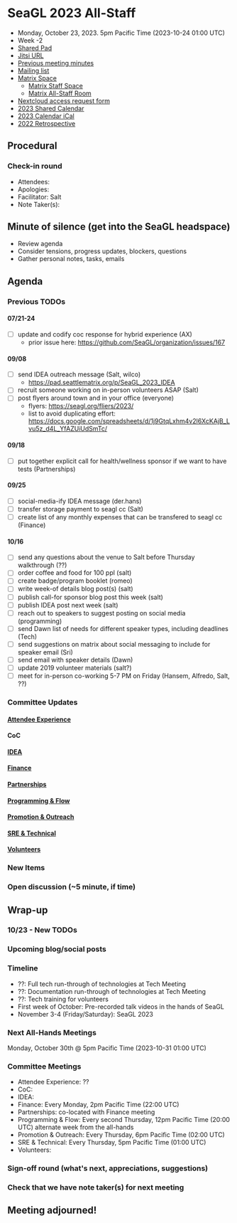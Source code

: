 <!-- See end of pad for meeting best-practices and discussion mechanisms -->
<!-- REMINDER: Meeting notes are public _by default_. Please err on the side of not including personal info or sensitive topics, including any mention of health or childcare issues, job searches that are underway, contacts for fundraising, etc. -->

# SeaGL 2023 All-Staff
- Monday, October 23, 2023. 5pm Pacific Time (2023-10-24 01:00 UTC)
- Week -2
- [Shared Pad](https://pad.riseup.net/p/SeaGL_2023_all-hands)
- [Jitsi URL](https://meet.seattlematrix.org/SeaGL_2023_all-hands)
- [Previous meeting minutes](https://github.com/SeaGL/organization/tree/main/meetings/2023)
- [Mailing list](https://groups.google.com/a/seagl.org/g/seagl2023)
- [Matrix Space](https://matrix.to/#/#SeaGL:seagl.org)
  - [Matrix Staff Space](https://matrix.to/#/#staff:seagl.org)
  - [Matrix All-Staff Room](https://matrix.to/#/#SeaGL-all-staff:seattlematrix.org)
- [Nextcloud access request form](https://cloud.seagl.org/index.php/apps/forms/s/NysGPmNgbqwNXq7yNJAJakL2)
- [2023 Shared Calendar](https://cloud.seagl.org/index.php/apps/calendar/p/MjxzSj8TYdnGAGT9)
- [2023 Calendar iCal](https://cloud.seagl.org/remote.php/dav/public-calendars/MjxzSj8TYdnGAGT9?export)
- [2022 Retrospective](https://github.com/SeaGL/organization/blob/main/meetings/2022/20221201-retrospective.md)

## Procedural
### Check-in round
- Attendees: 
- Apologies: 
- Facilitator: Salt
- Note Taker(s): 


## Minute of silence (get into the SeaGL headspace)
- Review agenda
- Consider tensions, progress updates, blockers, questions
- Gather personal notes, tasks, emails


<!-- REMINDER: Meeting notes are public _by default_. Please err on the side of not including personal info or sensitive topics, including any mention of health or childcare issues, job searches that are underway, contacts for fundraising, etc. -->

## Agenda
<!--
Add new things to discuss after `### New Items` below
-->

### Previous TODOs
#### 07/21-24
- [ ] update and codify coc response for hybrid experience (AX)
  - prior issue here: https://github.com/SeaGL/organization/issues/167

#### 09/08
- [ ] send IDEA outreach message (Salt, wilco)
  - https://pad.seattlematrix.org/p/SeaGL_2023_IDEA
- [ ] recruit someone working on in-person volunteers ASAP (Salt)
- [ ] post flyers around town and in your office (everyone)
  - flyers: https://seagl.org/fliers/2023/
  - list to avoid duplicating effort: https://docs.google.com/spreadsheets/d/1j9GtqLxhm4v2l6XcKAjB_Lvu5z_d4L_YfAZUiUdSmTc/

#### 09/18
- [ ] put together explicit call for health/wellness sponsor if we want to have tests (Partnerships)

#### 09/25
- [ ] social-media-ify IDEA message (der.hans)
- [ ] transfer storage payment to seagl cc (Salt)
- [ ] create list of any monthly expenses that can be transfered to seagl cc (Finance)

#### 10/16
- [ ] send any questions about the venue to Salt before Thursday walkthrough (??)
- [ ] order coffee and food for 100 ppl (salt)
- [ ] create badge/program booklet (romeo)
- [ ] write week-of details blog post(s) (salt)
- [ ] publish call-for sponsor blog post this week (salt)
- [ ] publish IDEA post next week (salt)
- [ ] reach out to speakers to suggest posting on social media (programming)
- [ ] send Dawn list of needs for different speaker types, including deadlines (Tech)
- [ ] send suggestions on matrix about social messaging to include for speaker email (Sri)
- [ ] send email with speaker details (Dawn)
- [ ] update 2019 volunteer materials (salt?)
- [ ] meet for in-person co-working 5-7 PM on Friday (Hansem, Alfredo, Salt, ??)

### Committee Updates
<!--
Important updates and things to share staff-wide
-->

#### [Attendee Experience](https://pad.seattlematrix.org/p/SeaGL_2023_experience)

#### CoC

#### [IDEA](https://pad.seattlematrix.org/p/SeaGL_2023_IDEA)

#### [Finance](https://pad.seattlematrix.org/p/SeaGL_2023_finance)

#### [Partnerships](https://pad.seattlematrix.org/p/SeaGL_2023_partnerships)

#### [Programming & Flow](https://pad.seattlematrix.org/p/SeaGL_Program_2023)

#### [Promotion & Outreach](https://pad.seattlematrix.org/p/SeaGL_2023_outreach)

#### [SRE & Technical](https://pad.seattlematrix.org/p/SeaGL_Tech)

#### [Volunteers](https://pad.seattlematrix.org/p/SeaGL_2023_volunteers)


### New Items
<!--
#### Item Subject (item facilitator)
-->


### Open discussion (~5 minute, if time)


## Wrap-up

### 10/23 - New TODOs

### Upcoming blog/social posts
<!--
- [ ] DRAFT/POST DATE: TITLE/PURPOSE (AUTHOR) [REQUESTED REVIEWERS]
-->

### Timeline
- ??: Full tech run-through of technologies at Tech Meeting
- ??: Documentation run-through of technologies at Tech Meeting
- ??: Tech training for volunteers
- First week of October: Pre-recorded talk videos in the hands of SeaGL
- November 3-4 (Friday/Saturday): SeaGL 2023

### Next All-Hands Meetings
Monday, October 30th @ 5pm Pacific Time (2023-10-31 01:00 UTC)

### Committee Meetings
- Attendee Experience: ??
- CoC: 
- IDEA: 
- Finance: Every Monday, 2pm Pacific Time (22:00 UTC)
- Partnerships: co-located with Finance meeting
- Programming & Flow: Every second Thursday, 12pm Pacific Time (20:00 UTC) alternate week from the all-hands
- Promotion & Outreach: Every Thursday, 6pm Pacific Time (02:00 UTC)
- SRE & Technical: Every Thursday, 5pm Pacific Time (01:00 UTC)
- Volunteers: 

### Sign-off round (what's next, appreciations, suggestions)
<!--
Copy attendees list from above and format as:
- NAME: sign-off
-->


### Check that we have note taker(s) for next meeting

## Meeting adjourned!

<!-- Post meeting process:
1. editing pass for language and formatting
2. collect and dedupe New TODOs
3. upload notes to GitHub
4. make copy of file, rename with next meeting dates
5. update dates at beginning and near end of pad
6. clear attendees and wrap-up
7. remove TODOs that have been completed
8. clear irrelvant notes from past TODOs
9. move up New TODOs, add heading level and remove text
10. clear New TODOs
11. clear committee updates
12. clear new items
13. upload agenda to GitHub
14. update etherpad
15. send meeting announcement email
-->

<!--
## Meeting best-practices and discussion mechanisms
- Review previous meeting notes especially when absent!
- During meeting, use chat in etherpad (and add your name).

### Etherpad usage
- Use chat in etherpad (usually on right side), add your name and set a distinct color
- Audio notifications on Firefox via https://addons.mozilla.org/en-US/firefox/addon/notification-sound/
- You can hide popups with these ad blocker cosmetic filters (e.g. via uBlock Origin):  pad.sfconservancy.org##.popup:has-text(Email subscription)  pad.sfconservancy.org##.popup:has-text(/Delay before deletion.*\d{2}[\d.]* days/)
- You can widen the chat pane with these user styles (e.g. via Stylus):  #editorcontainerbox .sticky-container { width: 50ch; }
- Bookmarklet to make the chat bar wider. Select the whole line below starting with "javascript:" and drag to bookmarks bar. Adjust the width in pixels by changing "280".  javascript:(function () { const width='280'; const box = document.querySelector('div#chatbox'); if (box) { box.style.cssText=box.style.cssText+' width: '+width+'px !important;'; } const pad = document.querySelector('iframe').contentWindow.document.querySelector('iframe').contentWindow.document.querySelector('body#innerdocbody.innerdocbody'); if (pad) { pad.style.width=(document.body.clientWidth-width-50)+"px"; } })();

### Notetaking
- "???" means that something was missed in the notes, please assist capturing what was said
- aim for shorthand / summary / key points (not transcript)

### Agenda topics
- Each topic facilitated by topic lead with main facilitator help
- For topics that are not committee specific, add to Current or Late section and specify your name
- As needed, ping folks on IRC, email, or elsewhere to read over items in advance, ideally before the day of the meeting

### Timeboxing
- timebox each topic, rounded to nearest 5min., settled during agenda confirmation
- at topic beginning, convert the :mm to expected end time
- at timebox end, "thumb polls" may add 5 minutes at a time
- hand symbols
  - "^" approve, extend the timebox
  - "v" disagree, move onto the next topic
  - "." neutral

### Discussion mechanisms
- open discussion
- call for a round ("pass the mic" style, facilitator makes sure no one is skipped)
- hand symbol queuing
  - "o/" or "/" means you have something to say and puts you in the queue
  - "c/" or "?" means you have a clarifying question and jumps you to the top of the queue
  - "d" means thumbs up, encouragement, agreement, etc.
  -  ">" means you understand someone's point and want them to move on
  - "d>" means you feel the agenda item discussion is complete

### Task States
- [/] started
- [x] completed
- [#] cancelled
- [-] irrelevant
- [<] backlogged
- [>] refocused

-->

